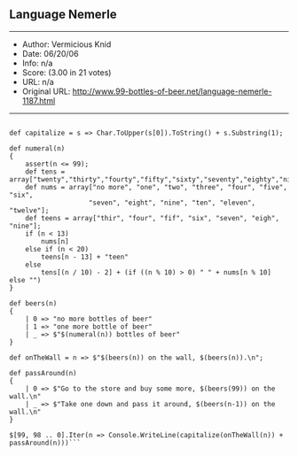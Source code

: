 
## Language Nemerle ##
---
- Author: Vermicious Knid
- Date: 06/20/06
- Info: n/a
- Score:  (3.00 in 21 votes)
- URL: n/a
- Original URL: http://www.99-bottles-of-beer.net/language-nemerle-1187.html
---

```using System;

def capitalize = s => Char.ToUpper(s[0]).ToString() + s.Substring(1);

def numeral(n)
{
	assert(n <= 99);
	def tens = array["twenty","thirty","fourty","fifty","sixty","seventy","eighty","ninety"];
	def nums = array["no more", "one", "two", "three", "four", "five", "six", 
	                "seven", "eight", "nine", "ten", "eleven", "twelve"];
	def teens = array["thir", "four", "fif", "six", "seven", "eigh", "nine"];
	if (n < 13)
		nums[n] 
	else if (n < 20)
		teens[n - 13] + "teen"
	else
		tens[(n / 10) - 2] + (if ((n % 10) > 0) " " + nums[n % 10] else "")
}

def beers(n)
{
	| 0 => "no more bottles of beer"
  	| 1 => "one more bottle of beer"
  	| _ => $"$(numeral(n)) bottles of beer"
}

def onTheWall = n => $"$(beers(n)) on the wall, $(beers(n)).\n";

def passAround(n)
{
	| 0 => $"Go to the store and buy some more, $(beers(99)) on the wall.\n"
	| _ => $"Take one down and pass it around, $(beers(n-1)) on the wall.\n"
}

$[99, 98 .. 0].Iter(n => Console.WriteLine(capitalize(onTheWall(n)) + passAround(n)))```